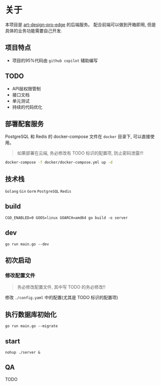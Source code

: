 # 关于

本项目是 [art-design-pro-edge](https://github.com/ChnMig/art-design-pro-edge) 的后端服务。
配合前端可以做到开箱即用, 但是具体的业务功能需要自己开发.

## 项目特点

- 项目的95%代码由 `github copilot` 辅助编写

## TODO

- API层权限管制
- 接口文档
- 单元测试
- 持续的代码优化

## 部署配套服务

PostgreSQL 和 Redis 的 docker-compose 文件在 `docker` 目录下, 可以直接使用。

> 如果部署在云端, 务必修改有 TODO 标识的配置项, 防止密码泄露!!!

```bash
docker-compose -f docker/docker-compose.yml up -d
```

## 技术栈

`Golang` `Gin` `Gorm` `PostgreSQL` `Redis`

## build

`CGO_ENABLED=0 GOOS=linux GOARCH=amd64 go build -o server`

## dev

`go run main.go --dev`

## 初次启动

### 修改配置文件

> 务必修改配置文件, 其中写 TODO 的务必修改!!

修改 `./config.yaml` 中的配置(尤其是 TODO 标识的配置项)

## 执行数据库初始化

`go run main.go --migrate`

## start

`nohup ./server &`

## QA

TODO
